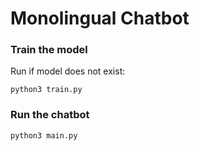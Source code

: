 # Monolingual Chatbot

### Train the model
Run if model does not exist:

```
python3 train.py
```

### Run the chatbot
```
python3 main.py
```

